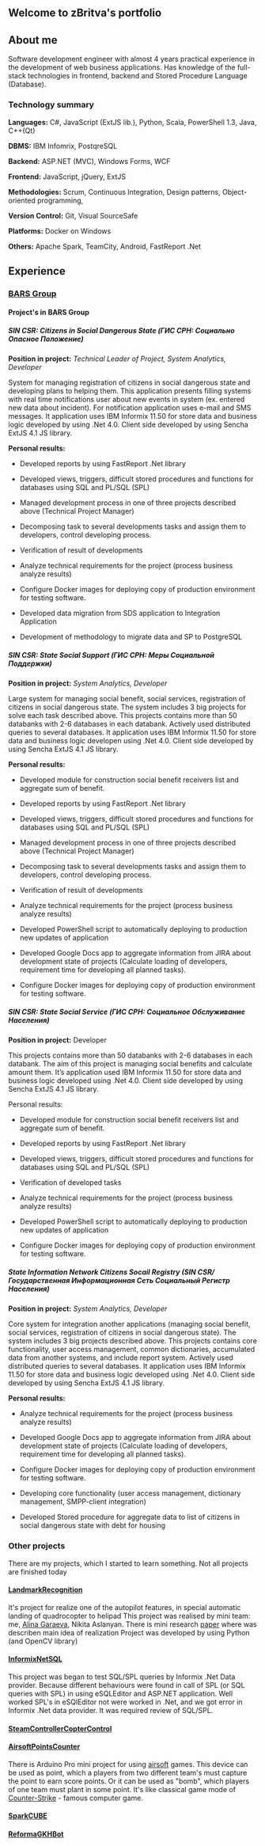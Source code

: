 ## Welcome to zBritva's portfolio


## About me

Software development engineer with almost 4 years practical experience in the development of web business applications.
Has knowledge of the full-stack technologies in frontend, backend and Stored Procedure Language (Database).

### Technology summary

**Languages:**    C#, JavaScript (ExtJS lib.), Python, Scala, PowerShell 1.3, Java, C++(Qt)

**DBMS:**	IBM Infomrix, PostqreSQL

**Backend:**	ASP.NET (MVC), Windows Forms, WCF

**Frontend:**	JavaScript, jQuery, ExtJS

**Methodologies:**	Scrum, Continuous Integration, Design patterns, Object-oriented programming,

**Version Control:**	Git, Visual SourceSafe

**Platforms:**  Docker on Windows

**Others:** Apache Spark, TeamCity, Android, FastReport .Net

## Experience

### [BARS Group](http://www.bars.group)

#### Project's in BARS Group

##### SIN CSR: Citizens in Social Dangerous State (ГИС СРН: Социально Опасное Положение)

**Position in project:** _Technical Leader of Project, System Analytics, Developer_

System for managing registration of citizens in social dangerous state and developing plans to helping them.
This application presents filling systems with real time notifications user about new events in system
(ex. entered new data about incident). For notification application uses e-mail and SMS messages.
It application uses IBM Informix 11.50 for store data and business logic developed by using .Net 4.0.
Client side developed by using Sencha ExtJS 4.1 JS library.

**Personal results:**

+	Developed reports by using FastReport .Net library

+	Developed views, triggers, difficult stored procedures and functions for databases using SQL and PL/SQL (SPL)

+	Managed development process in one of three projects described above (Technical Project Manager)

+   Decomposing task to several developments tasks and assign them to developers, control developing process.

+   Verification of result of developments

+	Analyze technical requirements for the project (process business  analyze results)

+	Configure Docker images for deploying copy of production environment for testing software.

+	Developed data migration from SDS application to Integration Application

+	Development of methodology to migrate data and SP to PostgreSQL


##### SIN CSR: State Social Support (ГИС СРН: Меры Социальной Поддержки)

**Position in project:** _System Analytics, Developer_

Large system for managing social benefit, social services, registration of citizens in social dangerous state.
The system includes 3 big projects for solve each task described above.
This projects contains more than 50 databanks with 2-6 databases in each databank.
Actively used distributed queries to several databases.
It application uses IBM Informix 11.50 for store data and business logic developen using .Net 4.0.
Client side developed by using Sencha ExtJS 4.1 JS library.

**Personal results:**

+	Developed module for construction social benefit receivers list and aggregate sum of benefit.

+	Developed reports by using FastReport .Net library

+	Developed views, triggers, difficult stored procedures and functions for databases using SQL and PL/SQL (SPL)

+	Managed development process in one of three projects described above (Technical Project Manager)

+   Decomposing task to several developments tasks and assign them to developers, control developing process.

+   Verification of result of developments

+	Analyze technical requirements for the project (process business  analyze results)

+	Developed PowerShell script to automatically deploying to production new updates of application

+	Developed Google Docs app to aggregate information from JIRA about development state of projects (Calculate loading of developers, requirement time for developing all planned tasks).

+	Configure Docker images for deploying copy of production environment for testing software.

##### SIN CSR: State Social Service (ГИС СРН: Социальное Обслуживание Населения)

**Position in project:** Developer

This projects contains more than 50 databanks with 2-6 databases in each databank.
The aim of this project is managing social benefits and calculate amount them.
It’s application used IBM Informix 11.50 for store data and business logic developed using .Net 4.0.
Client side developed by using Sencha ExtJS 4.1 JS library.

Personal results:
+	Developed module for construction social benefit receivers list and aggregate sum of benefit.

+	Developed reports by using FastReport .Net library

+	Developed views, triggers, difficult stored procedures and functions for databases using SQL and PL/SQL (SPL)

+	Verification of developed tasks

+	Analyze technical requirements for the project (process business  analyze results)

+	Developed PowerShell script to automatically deploying to production new updates of application

+	Configure Docker images for deploying copy of production environment for testing software.

##### State Information Network Citizens Socail Registry (SIN CSR/Государственная Информационная Сеть Социальный Регистр Населения)

**Position in project:** _System Analytics, Developer_

Core system for integration another applications (managing social benefit, social services, registration of citizens in social dangerous state).
The system includes 3 big projects described above. This projects contains core functionality, user access management, common dictionaries, accumulated data from another systems,
and include report system. Actively used distributed queries to several databases.
It application uses IBM Informix 11.50 for store data and business logic developed using .Net 4.0.
Client side developed by using Sencha ExtJS 4.1 JS library.

**Personal results:**
+	Analyze technical requirements for the project (process business analyze results)

+	Developed Google Docs app to aggregate information from JIRA about development state of projects (Calculate loading of developers, requirement time for developing all planned tasks).

+	Configure Docker images for deploying copy of production environment for testing software.

+	Developing core functionality (user access management, dictionary management, SMPP-client integration)

+	Developed Stored procedure for aggregate data to list of citizens in social dangerous state with debt for housing


### Other projects

There are my projects, which I started to learn something. Not all projects are finished today

#### [LandmarkRecognition](https://github.com/zBritva/LandmarkRecognition)

It's project for realize one of the autopilot features, in special automatic landing of quadrocopter to helipad
This project was realised by mini team: me, [Alina Garaeva](https://github.com/crazyalin92), Nikita Aslanyan.
There is mini research [paper](https://zbritva.github.io/Projects/LandmarkRecognition/paper.pdf) where was describen main idea of realization
Project was developed by using Python (and OpenCV library)

#### [InformixNetSQL](https://github.com/zBritva/InformixNetSQL)

This project was began to test SQL/SPL queries by Informix .Net Data provider.
Because different behaviours were found in call of SPL (or SQL queries with SPL) in using eSQLEditor and ASP.NET application.
Well worked SPL's in eSQlEditor not were worked in .Net, and we got error in Informix .Net data provider.
It was required review of SQL/SPL.

#### [SteamControllerCopterControl](https://github.com/zBritva/SteamControllerCopterControl)


#### [AirsoftPointsCounter](https://github.com/zBritva/AirsoftPointsCounter)

There is Arduino Pro mini project for using [airsoft](https://en.wikipedia.org/wiki/Airsoft) games.
This device can be used as point, which a players from two different team's must capture the point to earn score points.
Or it can be used as "bomb", which players of one team must plant in some point.
It's like classical game mode of [Counter-Strike](https://en.wikipedia.org/wiki/Counter-Strike_(video_game)) - famous computer game.

#### [SparkCUBE](https://github.com/zBritva/SparkCUBE)


#### [ReformaGKHBot](https://bitbucket.org/zBritva/reformagkhbot)

